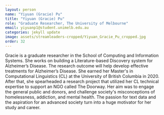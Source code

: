 ```yaml
---
layout: person
name: "Yiyuan (Gracie) Pu"
title: "Yiyuan (Gracie) Pu"
role: "Graduate Researcher, The University of Melbourne"
email: yiyuanp1@student.unimelb.edu.au
categories: jekyll update
image: assets/streamleaders-cropped/Yiyuan_Gracie_Pu_cropped.jpg
order: 32
---
```

Gracie is a graduate researcher in the School of Computing and Information Systems. She works on building a Literature-based Discovery system for Alzheimer’s Disease. The research outcome will help develop effective treatments for Alzheimer’s Disease. She earned her Master's in Computational Linguistics (CL) at the University of British Columbia in 2020. After that, she spearheaded a research project that utilized her CL technical expertise to support an NGO called The Doorway. Her aim was to engage the general public and donors, and challenge society's misconceptions of homelessness, addiction, and mental health. The passion for text data and the aspiration for an advanced society turn into a huge motivator for her study and career.

